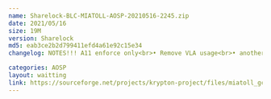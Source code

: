 ```yaml
---
name: Sharelock-BLC-MIATOLL-AOSP-20210516-2245.zip
date: 2021/05/16
size: 19M
version: Sharelock
md5: eab3ce2b2d799411efd4a61e92c15e34
changelog: NOTES!!! A11 enforce only<br>• Remove VLA usage<br>• another improvement<br>• update krypton module<br>• Use GCC instead of Clang

categories: AOSP
layout: waitting
link: https://sourceforge.net/projects/krypton-project/files/miatoll_gcc/AOSP/Sharelock-BLC-MIATOLL-AOSP-20210516-2245.zip
---
```

